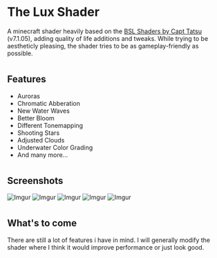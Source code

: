 # The Lux Shader

A minecraft shader heavily based on the [BSL Shaders by Capt Tatsu](https://bitslablab.com "Takes you to the BSL Website") (v7.1.05), adding quality of life additions and tweaks. While trying to be aestheticly pleasing, the shader tries to be as gameplay-friendly as possible.

#

## Features
* Auroras
* Chromatic Abberation
* New Water Waves
* Better Bloom
* Different Tonemapping
* Shooting Stars
* Adjusted Clouds
* Underwater Color Grading
* And many more...

#

## Screenshots
![Imgur](https://i.imgur.com/Xx4KuMl.jpg)
![Imgur](https://i.imgur.com/rJJf68s.jpg)
![Imgur](https://i.imgur.com/85Ff9p8.jpg)
![Imgur](https://i.imgur.com/V9rtzmK.jpg)
![Imgur](https://i.imgur.com/ADrGwdB.jpg)

#

## What's to come
There are still a lot of features i have in mind. I will generally modify the shader where I think it would improve performance or just look good.

#